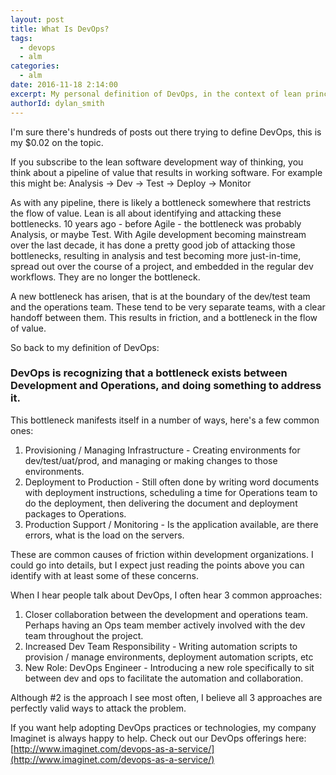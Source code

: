 ```yaml
---
layout: post
title: What Is DevOps?
tags:
  - devops
  - alm
categories:
  - alm
date: 2016-11-18 2:14:00
excerpt: My personal definition of DevOps, in the context of lean principles.
authorId: dylan_smith
---
```


I'm sure there's hundreds of posts out there trying to define DevOps, this is my $0.02 on the topic.

If you subscribe to the lean software development way of thinking, you think about a pipeline of value that results in working software.  For example this might be: Analysis -> Dev -> Test -> Deploy -> Monitor

As with any pipeline, there is likely a bottleneck somewhere that restricts the flow of value.  Lean is all about identifying and attacking these bottlenecks.  10 years ago - before Agile - the bottleneck was probably Analysis, or maybe Test.  With Agile development becoming mainstream over the last decade, it has done a pretty good job of attacking those bottlenecks, resulting in analysis and test becoming more just-in-time, spread out over the course of a project, and embedded in the regular dev workflows.  They are no longer the bottleneck.

A new bottleneck has arisen, that is at the boundary of the dev/test team and the operations team.  These tend to be very separate teams, with a clear handoff between them.  This results in friction, and a bottleneck in the flow of value.

So back to my definition of DevOps:

### DevOps is recognizing that a bottleneck exists between Development and Operations, and doing something to address it.

This bottleneck manifests itself in a number of ways, here's a few common ones:

1. Provisioning / Managing Infrastructure - Creating environments for dev/test/uat/prod, and managing or making changes to those environments.
2. Deployment to Production - Still often done by writing word documents with deployment instructions, scheduling a time for Operations team to do the deployment, then delivering the document and deployment packages to Operations.
3. Production Support / Monitoring - Is the application available, are there errors, what is the load on the servers.

These are common causes of friction within development organizations.  I could go into details, but I expect just reading the points above you can identify with at least some of these concerns.

When I hear people talk about DevOps, I often hear 3 common approaches:

1. Closer collaboration between the development and operations team.  Perhaps having an Ops team member actively involved with the dev team throughout the project.
2. Increased Dev Team Responsibility - Writing automation scripts to provision / manage environments, deployment automation scripts, etc
3. New Role: DevOps Engineer - Introducing a new role specifically to sit between dev and ops to facilitate the automation and collaboration.

Although #2 is the approach I see most often, I believe all 3 approaches are perfectly valid ways to attack the problem.

If you want help adopting DevOps practices or technologies, my company Imaginet is always happy to help.  Check out our DevOps offerings here: [http://www.imaginet.com/devops-as-a-service/](http://www.imaginet.com/devops-as-a-service/)



